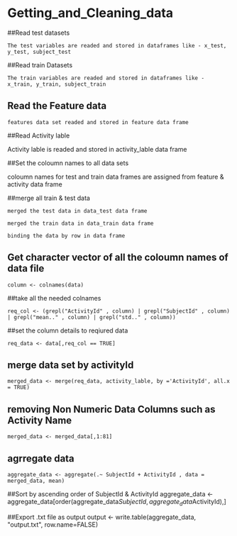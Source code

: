 # Getting_and_Cleaning_data

##Read test datasets

	The test variables are readed and stored in dataframes like - x_test, y_test, subject_test 


##Read train Datasets

	The train variables are readed and stored in dataframes like - x_train, y_train, subject_train 


## Read the Feature data

	features data set readed and stored in feature data frame
 

##Read Activity lable

Activity lable is readed and stored in activity_lable data frame


##Set the coloumn names to all data sets 
 
coloumn names for test and train data frames are assigned from feature & activity data frame

##merge all train & test data

	merged the test data in data_test data frame

	merged the train data in data_train data frame

	binding the data by row in data frame 

## Get character vector of all the coloumn names of data file

	column <- colnames(data)

##take all the  needed colnames

	req_col <- (grepl("ActivityId" , column) | grepl("SubjectId" , column) | grepl("mean.." , column) | grepl("std.." , column))

##set the column details to reqiured data 

	req_data <- data[,req_col == TRUE]

## merge data set by activityId

	merged_data <- merge(req_data, activity_lable, by ='ActivityId', all.x = TRUE)

## removing Non Numeric Data Columns such as Activity Name
	
	merged_data <- merged_data[,1:81]

## agrregate data 
	aggregate_data <- aggregate(.~ SubjectId + ActivityId , data = merged_data, mean)

##Sort by ascending order of SubjectId & ActivityId
	aggregate_data <- aggregate_data[order(aggregate_data$SubjectId, aggregate_data$ActivityId),]

##Export .txt file as output
	output <- write.table(aggregate_data, "output.txt", row.name=FALSE)